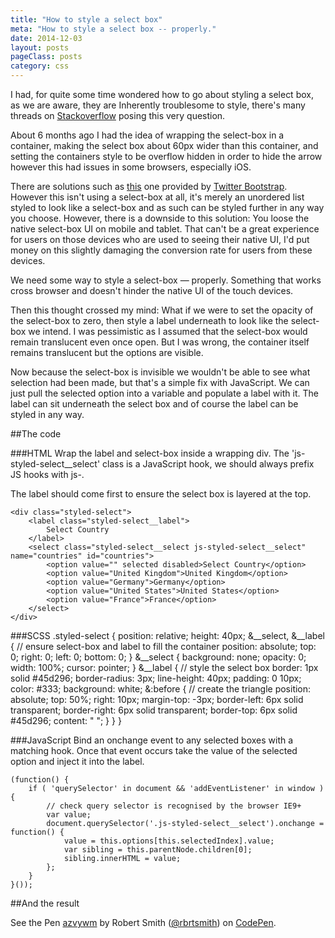 ```yaml
---
title: "How to style a select box"
meta: "How to style a select box -- properly."
date: 2014-12-03
layout: posts
pageClass: posts
category: css
---
```


I had, for quite some time wondered how to go about styling a select box, as we are
aware, they are Inherently troublesome to style, there's many threads on 
[Stackoverflow](http://stackoverflow.com/search?q=style+a+select+box) posing this very
question.

About 6 months ago I had the idea of wrapping the select-box in a container, making the select box
about 60px wider than this container, and setting the containers style to be overflow hidden in 
order to hide the arrow however this had issues in some browsers, especially iOS.

There are solutions such as [this](http://getbootstrap.com/components/#dropdowns) one provided by
[Twitter Bootstrap](http://getbootstrap.com/).  However this isn't using a select-box at all, it's merely
an unordered list styled to look like a select-box and as such can be styled further in any way you choose.
However, there is a downside to this solution: You loose the native select-box UI on mobile and tablet.  That
can't be a great experience for users on those devices who are used to seeing their native UI, I'd put
money on this slightly damaging the conversion rate for users from these devices.

We need some way to style a select-box &mdash; properly.  Something that works cross browser and doesn't hinder
the native UI of the touch devices.

Then this thought crossed my mind: What if we were to set the opacity of the select-box to zero, then
style a label underneath to look like the select-box we intend. I was pessimistic as I assumed that
the select-box would remain translucent even once open.  But I was wrong, the container itself remains
translucent but the options are visible.

Now because the select-box is invisible we wouldn't be able to see what selection had been made,
but that's a simple fix with JavaScript.  We can just pull the selected option into a variable and populate
a label with it.  The label can sit underneath the select box and of course the label can be styled in any way.

##The code

###HTML
Wrap the label and select-box inside a wrapping div.  The 'js-styled-select__select' class is a JavaScript
hook, we should always prefix JS hooks with js-.

The label should come first to ensure the select box is layered at the top.

    <div class="styled-select">
        <label class="styled-select__label">
            Select Country
        </label>
        <select class="styled-select__select js-styled-select__select" name="countries" id="countries">
            <option value="" selected disabled>Select Country</option>
            <option value="United Kingdom">United Kingdom</option>
            <option value="Germany">Germany</option>
            <option value="United States">United States</option>
            <option value="France">France</option>
        </select>
    </div>




###SCSS
    .styled-select {
        position: relative;
        height: 40px;
        &__select,
        &__label {
            // ensure select-box and label to fill the container
            position: absolute;
            top: 0;
            right: 0;
            left: 0;
            bottom: 0;
        }
        &__select {
            background: none;
            opacity: 0;
            width: 100%;
            cursor: pointer;
        }
        &__label {
            // style the select box
            border: 1px solid #45d296;
            border-radius: 3px;
            line-height: 40px;
            padding: 0 10px;
            color: #333;
            background: white;
            &:before {
                // create the triangle
                position: absolute;
                top: 50%;
                right: 10px;
                margin-top: -3px;
                border-left: 6px solid transparent;
                border-right: 6px solid transparent;
                border-top: 6px solid #45d296;
                content: " ";
            }
        }
    }



###JavaScript
Bind an onchange event to any selected boxes with a matching hook.  Once that
event occurs take the value of the selected option  and inject it into the label.

    (function() {
        if ( 'querySelector' in document && 'addEventListener' in window ) {
            // check query selector is recognised by the browser IE9+
            var value;
            document.querySelector('.js-styled-select__select').onchange = function() {
                value = this.options[this.selectedIndex].value;
                var sibling = this.parentNode.children[0];
                sibling.innerHTML = value;
            };
        }
    }());

##And the result
<p data-height="268" data-theme-id="0" data-slug-hash="azvywm" data-default-tab="result" data-user="rbrtsmith" class='codepen'>See the Pen <a href='http://codepen.io/rbrtsmith/pen/azvywm/'>azvywm</a> by Robert Smith (<a href='http://codepen.io/rbrtsmith'>@rbrtsmith</a>) on <a href='http://codepen.io'>CodePen</a>.</p>
<script async src="//assets.codepen.io/assets/embed/ei.js"></script>